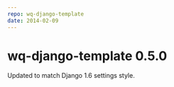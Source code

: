 ```yaml
---
repo: wq-django-template
date: 2014-02-09
---
```


# wq-django-template 0.5.0

Updated to match Django 1.6 settings style.
